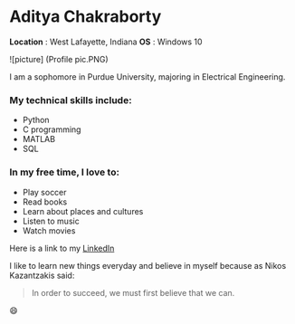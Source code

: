 # Aditya Chakraborty

**Location** : West Lafayette, Indiana
**OS** : Windows 10 

![picture] (Profile pic.PNG)

I am a sophomore in Purdue University, majoring in Electrical Engineering.

### My technical skills include:
* Python
* C programming
* MATLAB
* SQL

### In my free time, I love to:
* Play soccer
* Read books
* Learn about places and cultures 
* Listen to music
* Watch movies

Here is a link to my [LinkedIn](https://www.linkedin.com/in/aditya-chakraborty-4a7b88130/)

I like to learn new things everyday and believe in myself because as Nikos Kazantzakis said:
> In order to succeed, we must first believe that we can.

:smile:

